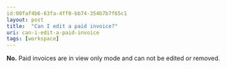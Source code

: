 ```yaml
---
id:00faf4b6-63fa-4ff0-bb74-354b7b7f65c1
layout: post
title:  "Can I edit a paid invoice?"
uri: can-i-edit-a-paid-invoice
tags: [workspace]
---
```


**No.** Paid invoices are in view only mode and can not be edited or removed.